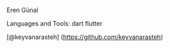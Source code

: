 Eren Günal

Languages and Tools:
dart flutter






[@keyvanarasteh] (https://github.com/keyvanarasteh)
